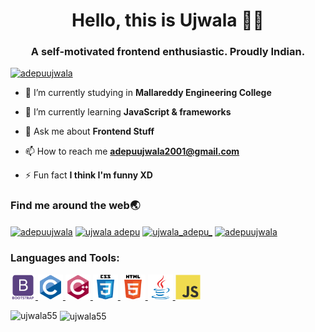<h1 align="center">Hello, this is Ujwala 👋👋</h1>
<h3 align="center">A self-motivated frontend enthusiastic. Proudly Indian.</h3>

<p align="left"> <a href="https://twitter.com/adepuujwala" target="blank"><img src="https://img.shields.io/twitter/follow/adepuujwala?logo=twitter&style=for-the-badge" alt="adepuujwala" /></a> </p>

- 🔭 I’m currently studying in **Mallareddy Engineering College**

- 🌱 I’m currently learning **JavaScript & frameworks**

- 💬 Ask me about **Frontend Stuff**

- 📫 How to reach me **adepuujwala2001@gmail.com**

- ⚡ Fun fact **I think I'm funny XD**

<h3 align="left">Find me around the web🌏</h3>
<p align="left">
<a href="https://twitter.com/adepuujwala" target="blank"><img align="center" src="http://assets.stickpng.com/images/580b57fcd9996e24bc43c53e.png" alt="adepuujwala" height="30" width="40" /></a>
<a href="https://fb.com/ujwala adepu" target="blank"><img align="center" src="https://encrypted-tbn0.gstatic.com/images?q=tbn:ANd9GcTRiTXT3dSqaJI5qigchMvJUsZvQFf3umxfwA&usqp=CAU" alt="ujwala adepu" height="30" width="40" /></a>
<a href="https://instagram.com/ujwala_adepu_" target="blank"><img align="center" src="https://raw.githubusercontent.com/rahuldkjain/github-profile-readme-generator/neutral-icons/src/images/icons/Social/instagram.svg" alt="ujwala_adepu_" height="30" width="40" /></a>
<a href="https://www.hackerrank.com/adepuujwala" target="blank"><img align="center" src="https://raw.githubusercontent.com/rahuldkjain/github-profile-readme-generator/neutral-icons/src/images/icons/Social/hackerrank.svg" alt="adepuujwala" height="30" width="40" /></a>
</p>

<h3 align="left">Languages and Tools:</h3>
<p align="left"> <a href="https://getbootstrap.com" target="_blank"> <img src="https://raw.githubusercontent.com/devicons/devicon/master/icons/bootstrap/bootstrap-plain-wordmark.svg" alt="bootstrap" width="40" height="40"/> </a> <a href="https://www.cprogramming.com/" target="_blank"> <img src="https://raw.githubusercontent.com/devicons/devicon/master/icons/c/c-original.svg" alt="c" width="40" height="40"/> </a> <a href="https://www.w3schools.com/cpp/" target="_blank"> <img src="https://raw.githubusercontent.com/devicons/devicon/master/icons/cplusplus/cplusplus-original.svg" alt="cplusplus" width="40" height="40"/> </a> <a href="https://www.w3schools.com/css/" target="_blank"> <img src="https://raw.githubusercontent.com/devicons/devicon/master/icons/css3/css3-original-wordmark.svg" alt="css3" width="40" height="40"/> </a> <a href="https://www.w3.org/html/" target="_blank"> <img src="https://raw.githubusercontent.com/devicons/devicon/master/icons/html5/html5-original-wordmark.svg" alt="html5" width="40" height="40"/> </a> <a href="https://www.java.com" target="_blank"> <img src="https://raw.githubusercontent.com/devicons/devicon/master/icons/java/java-original.svg" alt="java" width="40" height="40"/> </a> <a href="https://developer.mozilla.org/en-US/docs/Web/JavaScript" target="_blank"> <img src="https://raw.githubusercontent.com/devicons/devicon/master/icons/javascript/javascript-original.svg" alt="javascript" width="40" height="40"/> </a> </p>

<p><img align="left" src="https://github-readme-stats.vercel.app/api/top-langs?username=ujwala55&show_icons=true&locale=en&layout=compact" alt="ujwala55" /></p>

<p>&nbsp;<img align="center" src="https://github-readme-stats.vercel.app/api?username=ujwala55&show_icons=true&locale=en" alt="ujwala55" /></p>

